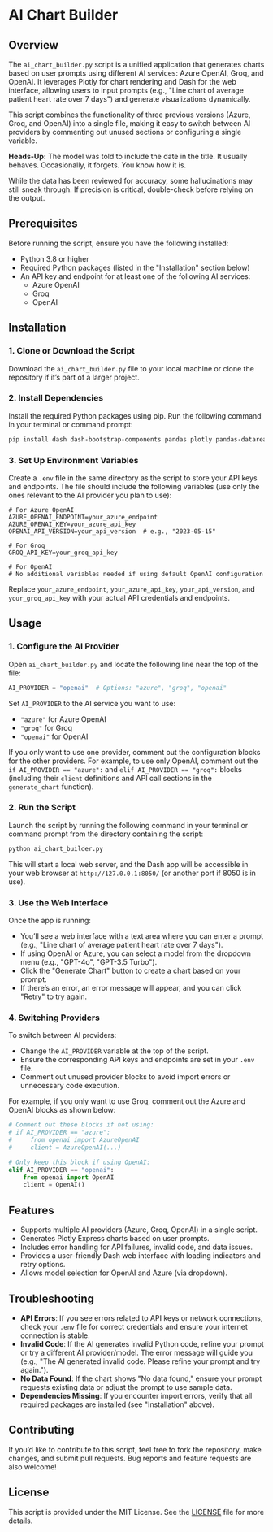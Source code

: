 # AI Chart Builder

## Overview

The `ai_chart_builder.py` script is a unified application that generates charts based on user prompts using different AI services: Azure OpenAI, Groq, and OpenAI. It leverages Plotly for chart rendering and Dash for the web interface, allowing users to input prompts (e.g., "Line chart of average patient heart rate over 7 days") and generate visualizations dynamically.

This script combines the functionality of three previous versions (Azure, Groq, and OpenAI) into a single file, making it easy to switch between AI providers by commenting out unused sections or configuring a single variable.

**Heads-Up:** The model was told to include the date in the title. It usually behaves. Occasionally, it forgets. You know how it is.

While the data has been reviewed for accuracy, some hallucinations may still sneak through. If precision is critical, double-check before relying on the output.

## Prerequisites

Before running the script, ensure you have the following installed:

- Python 3.8 or higher
- Required Python packages (listed in the "Installation" section below)
- An API key and endpoint for at least one of the following AI services:
  - Azure OpenAI
  - Groq
  - OpenAI

## Installation

### 1. Clone or Download the Script

Download the `ai_chart_builder.py` file to your local machine or clone the repository if it’s part of a larger project.

### 2. Install Dependencies

Install the required Python packages using pip. Run the following command in your terminal or command prompt:

```bash
pip install dash dash-bootstrap-components pandas plotly pandas-datareader openai groq python-dotenv
```

### 3. Set Up Environment Variables

Create a `.env` file in the same directory as the script to store your API keys and endpoints. The file should include the following variables (use only the ones relevant to the AI provider you plan to use):

```env
# For Azure OpenAI
AZURE_OPENAI_ENDPOINT=your_azure_endpoint
AZURE_OPENAI_KEY=your_azure_api_key
OPENAI_API_VERSION=your_api_version  # e.g., "2023-05-15"

# For Groq
GROQ_API_KEY=your_groq_api_key

# For OpenAI
# No additional variables needed if using default OpenAI configuration
```

Replace `your_azure_endpoint`, `your_azure_api_key`, `your_api_version`, and `your_groq_api_key` with your actual API credentials and endpoints.

## Usage

### 1. Configure the AI Provider

Open `ai_chart_builder.py` and locate the following line near the top of the file:

```python
AI_PROVIDER = "openai"  # Options: "azure", "groq", "openai"
```

Set `AI_PROVIDER` to the AI service you want to use:

- `"azure"` for Azure OpenAI
- `"groq"` for Groq
- `"openai"` for OpenAI

If you only want to use one provider, comment out the configuration blocks for the other providers. For example, to use only OpenAI, comment out the `if AI_PROVIDER == "azure":` and `elif AI_PROVIDER == "groq":` blocks (including their `client` definitions and API call sections in the `generate_chart` function).

### 2. Run the Script

Launch the script by running the following command in your terminal or command prompt from the directory containing the script:

```bash
python ai_chart_builder.py
```

This will start a local web server, and the Dash app will be accessible in your web browser at `http://127.0.0.1:8050/` (or another port if 8050 is in use).

### 3. Use the Web Interface

Once the app is running:

- You’ll see a web interface with a text area where you can enter a prompt (e.g., "Line chart of average patient heart rate over 7 days").
- If using OpenAI or Azure, you can select a model from the dropdown menu (e.g., "GPT-4o", "GPT-3.5 Turbo").
- Click the "Generate Chart" button to create a chart based on your prompt.
- If there’s an error, an error message will appear, and you can click "Retry" to try again.

### 4. Switching Providers

To switch between AI providers:

- Change the `AI_PROVIDER` variable at the top of the script.
- Ensure the corresponding API keys and endpoints are set in your `.env` file.
- Comment out unused provider blocks to avoid import errors or unnecessary code execution.

For example, if you only want to use Groq, comment out the Azure and OpenAI blocks as shown below:

```python
# Comment out these blocks if not using:
# if AI_PROVIDER == "azure":
#     from openai import AzureOpenAI
#     client = AzureOpenAI(...)

# Only keep this block if using OpenAI:
elif AI_PROVIDER == "openai":
    from openai import OpenAI
    client = OpenAI()
```

## Features

- Supports multiple AI providers (Azure, Groq, OpenAI) in a single script.
- Generates Plotly Express charts based on user prompts.
- Includes error handling for API failures, invalid code, and data issues.
- Provides a user-friendly Dash web interface with loading indicators and retry options.
- Allows model selection for OpenAI and Azure (via dropdown).

## Troubleshooting

- **API Errors**: If you see errors related to API keys or network connections, check your `.env` file for correct credentials and ensure your internet connection is stable.
- **Invalid Code**: If the AI generates invalid Python code, refine your prompt or try a different AI provider/model. The error message will guide you (e.g., "The AI generated invalid code. Please refine your prompt and try again.").
- **No Data Found**: If the chart shows "No data found," ensure your prompt requests existing data or adjust the prompt to use sample data.
- **Dependencies Missing**: If you encounter import errors, verify that all required packages are installed (see "Installation" above).

## Contributing

If you’d like to contribute to this script, feel free to fork the repository, make changes, and submit pull requests. Bug reports and feature requests are also welcome!

## License

This script is provided under the MIT License. See the [LICENSE](LICENSE) file for more details.

